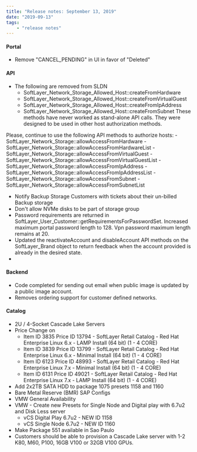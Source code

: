 ```yaml
---
title: "Release notes: September 13, 2019"
date: "2019-09-13"
tags:
    - "release notes"
---
```


#### Portal
- Remove "CANCEL_PENDING" in UI in favor of "Deleted"


#### API

- The following are removed from SLDN
    - SoftLayer_Network_Storage_Allowed_Host::createFromHardware
    - SoftLayer_Network_Storage_Allowed_Host::createFromVirtualGuest
    - SoftLayer_Network_Storage_Allowed_Host::createFromIpAddress
    - SoftLayer_Network_Storage_Allowed_Host::createFromSubnet
These methods have never worked as stand-alone API calls. They were designed to be used in other host authorization methods.

Please, continue to use the following API methods to authorize hosts:
    - SoftLayer_Network_Storage::allowAccessFromHardware
    - SoftLayer_Network_Storage::allowAccessFromHardwareList
    - SoftLayer_Network_Storage::allowAccessFromVirtualGuest
    - SoftLayer_Network_Storage::allowAccessFromVirtualGuestList
    - SoftLayer_Network_Storage::allowAccessFromIpAddress
    - SoftLayer_Network_Storage::allowAccessFromIpAddressList
    - SoftLayer_Network_Storage::allowAccessFromSubnet
    - SoftLayer_Network_Storage::allowAccessFromSubnetList
-  Notify Backup Storage Customers with tickets about their un-billed Backup storage
-  Don't allow NVMe disks to be part of storage group
-  Password requirements are returned in SoftLayer_User_Customer::getRequirementsForPasswordSet. Increased maximum portal password length to 128. Vpn password maximum length remains at 20.
-  Updated the reactivateAccount and disableAccount API methods on the SoftLayer_Brand object to return feedback when the account provided is already in the desired state.
-  


#### Backend
- Code completed for sending out email when public image is updated by a public image account.
- Removes ordering support for customer defined networks.


#### Catalog
- 2U / 4-Socket Cascade Lake Servers
- Price Change on
    + Item ID 3835 Price ID 13794 - SoftLayer Retail Catalog - Red Hat Enterprise Linux 6.x - LAMP Install (64 bit) (1 - 4 CORE)
    + Item ID 3839 Price ID 13799 - SoftLayer Retail Catalog - Red Hat Enterprise Linux 6.x - Minimal Install (64 bit) (1 - 4 CORE)
    + Item ID 6123 Price ID 48993 - SoftLayer Retail Catalog - Red Hat Enterprise Linux 7.x - Minimal Install (64 bit) (1 - 4 CORE) 
    + Item ID 6131 Price ID 49021 - SoftLayer Retail Catalog - Red Hat Enterprise Linux 7.x - LAMP Install (64 bit) (1 - 4 CORE) 
-   Add 2x2TB SATA HDD to package 1075 presets 1158 and 1160
-   Bare Metal Reserve (BMR) SAP Configs
-   VMW  General Availability
-   VMW - Create new Presets for Single Node and Digital play with 6.7u2 and Disk Less server
    +   vCS Digital Play 6.7u2 - NEW ID 1158
    +   vCS Single Node 6.7u2 - NEW ID 1160
-   Make Package 551 available in Sao Paulo
-   Customers should be able to provision a Cascade Lake server with 1-2 K80, M60, P100, 16GB V100 or 32GB V100 GPUs.